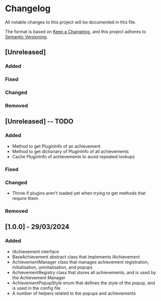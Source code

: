 # Changelog

All notable changes to this project will be documented in this file.

The format is based on [Keep a Changelog](https://keepachangelog.com/en/1.0.0/),
and this project adheres to [Semantic Versioning](https://semver.org/spec/v2.0.0.html).

## [Unreleased]

### Added

### Fixed

### Changed

### Removed

## [Unreleased] -- TODO

### Added
- Method to get PluginInfo of an achievement
- Method to get dictionary of PluginInfo of all achievements
- Cache PluginInfo of achievements to avoid repeated lookups

### Fixed

### Changed
- Throw if plugins aren't loaded yet when trying to get methods that require them

### Removed

## [1.0.0] - 29/03/2024

### Added

- IAchievement interface
- BaseAchievement abstract class that implements IAchievement
- AchievementManager class that manages achievement registration, initialisation, uninitalisation, and popups
- AchievementRegistry class that stores all achievements, and is used by the Achievement Manager
- AchievementPopupStyle enum that defines the style of the popup, and is used in the config file
- A number of helpers related to the popups and achievements
